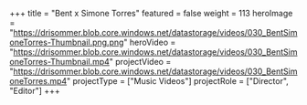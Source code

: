 +++
title = "Bent x Simone Torres"
featured = false
weight = 113
heroImage = "https://drisommer.blob.core.windows.net/datastorage/videos/030_BentSimoneTorres-Thumbnail.png.png"
heroVideo = "https://drisommer.blob.core.windows.net/datastorage/videos/030_BentSimoneTorres-Thumbnail.mp4"
projectVideo = "https://drisommer.blob.core.windows.net/datastorage/videos/030_BentSimoneTorres.mp4"
projectType = ["Music Videos"]
projectRole = ["Director", "Editor"]
+++
